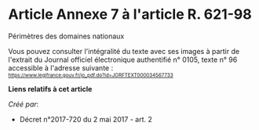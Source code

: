 # Article Annexe 7 à l'article R. 621-98

Périmètres des domaines nationaux

Vous pouvez consulter l'intégralité du texte avec ses images à partir de l'extrait du Journal officiel électronique
authentifié n° 0105, texte n° 96 accessible à l'adresse suivante :  
  <font color="#0066cc" size="1">https://www.legifrance.gouv.fr/jo_pdf.do?id=JORFTEXT000034567733</font>

**Liens relatifs à cet article**

_Créé par_:

  - Décret n°2017-720 du 2 mai 2017 - art. 2
